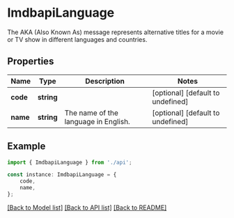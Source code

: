 # ImdbapiLanguage

The AKA (Also Known As) message represents alternative titles for a movie or TV show in different languages and countries.

## Properties

Name | Type | Description | Notes
------------ | ------------- | ------------- | -------------
**code** | **string** |  | [optional] [default to undefined]
**name** | **string** | The name of the language in English. | [optional] [default to undefined]

## Example

```typescript
import { ImdbapiLanguage } from './api';

const instance: ImdbapiLanguage = {
    code,
    name,
};
```

[[Back to Model list]](../README.md#documentation-for-models) [[Back to API list]](../README.md#documentation-for-api-endpoints) [[Back to README]](../README.md)
